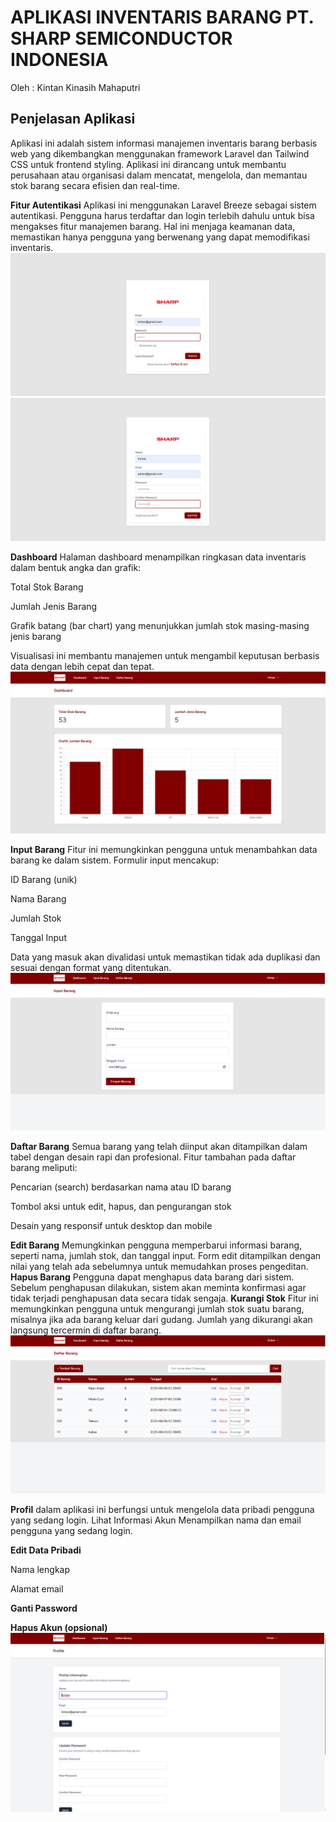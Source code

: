 # **APLIKASI INVENTARIS BARANG PT. SHARP SEMICONDUCTOR INDONESIA**

Oleh : Kintan Kinasih Mahaputri

## **Penjelasan Aplikasi**
Aplikasi ini adalah sistem informasi manajemen inventaris barang berbasis web yang dikembangkan menggunakan framework Laravel dan Tailwind CSS untuk frontend styling. Aplikasi ini dirancang untuk membantu perusahaan atau organisasi dalam mencatat, mengelola, dan memantau stok barang secara efisien dan real-time.


**Fitur Autentikasi**
Aplikasi ini menggunakan Laravel Breeze sebagai sistem autentikasi. Pengguna harus terdaftar dan login terlebih dahulu untuk bisa mengakses fitur manajemen barang. Hal ini menjaga keamanan data, memastikan hanya pengguna yang berwenang yang dapat memodifikasi inventaris.
![Login](ssi1.png)
![Register](ssi2.png)

**Dashboard**
Halaman dashboard menampilkan ringkasan data inventaris dalam bentuk angka dan grafik:

Total Stok Barang

Jumlah Jenis Barang

Grafik batang (bar chart) yang menunjukkan jumlah stok masing-masing jenis barang

Visualisasi ini membantu manajemen untuk mengambil keputusan berbasis data dengan lebih cepat dan tepat.
![Dashboard](ssi3.png)

**Input Barang**
Fitur ini memungkinkan pengguna untuk menambahkan data barang ke dalam sistem. Formulir input mencakup:

ID Barang (unik)

Nama Barang

Jumlah Stok

Tanggal Input

Data yang masuk akan divalidasi untuk memastikan tidak ada duplikasi dan sesuai dengan format yang ditentukan.
![Input Barang](ssi4.png)

**Daftar Barang**
Semua barang yang telah diinput akan ditampilkan dalam tabel dengan desain rapi dan profesional. Fitur tambahan pada daftar barang meliputi:

Pencarian (search) berdasarkan nama atau ID barang

Tombol aksi untuk edit, hapus, dan pengurangan stok

Desain yang responsif untuk desktop dan mobile

**Edit Barang**
Memungkinkan pengguna memperbarui informasi barang, seperti nama, jumlah stok, dan tanggal input. Form edit ditampilkan dengan nilai yang telah ada sebelumnya untuk memudahkan proses pengeditan.
**Hapus Barang**
Pengguna dapat menghapus data barang dari sistem. Sebelum penghapusan dilakukan, sistem akan meminta konfirmasi agar tidak terjadi penghapusan data secara tidak sengaja.
**Kurangi Stok**
Fitur ini memungkinkan pengguna untuk mengurangi jumlah stok suatu barang, misalnya jika ada barang keluar dari gudang. Jumlah yang dikurangi akan langsung tercermin di daftar barang.
![Daftar Barang](ssi5.png)

**Profil** dalam aplikasi ini berfungsi untuk mengelola data pribadi pengguna yang sedang login.
Lihat Informasi Akun
Menampilkan nama dan email pengguna yang sedang login.

**Edit Data Pribadi**

Nama lengkap

Alamat email

**Ganti Password**

**Hapus Akun (opsional)**
![Profil](ssi6.png)

